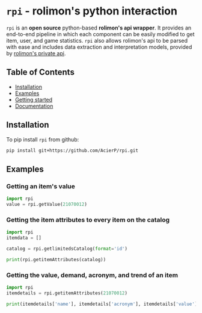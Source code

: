 # `rpi` - rolimon's python interaction

`rpi` is an **open source** python-based **rolimon's api wrapper**. It
provides an end-to-end pipeline in which each component can
be easily modified to get item, user, and game statistics. `rpi` also allows rolimon's api 
to be parsed with ease and includes data extraction and interpretation models, provided by 
[rolimon's private api](http://rolimons.com).

## Table of Contents

* [Installation](#installation)
* [Examples](#Examples)
* [Getting started](#getting-started)
* [Documentation](#documentation)

## Installation

To pip install `rpi` from github:

```bash
pip install git+https://github.com/AcierP/rpi.git
```

## Examples

### Getting an item's value
```python
import rpi
value = rpi.getValue(21070012)
```
### Getting the item attributes to every item on the catalog
```python
import rpi
itemdata = []

catalog = rpi.getlimitedsCatalog(format='id')

print(rpi.getitemAttributes(catalog))
```
### Getting the value, demand, acronym, and trend of an item
```python
import rpi
itemdetails = rpi.getitemAttributes(21070012)

print(itemdetails['name'], itemdetails['acronym'], itemdetails['value'], itemdetails['demand'], itemdetails['trend'])
